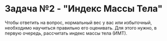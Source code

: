 # Задача №2 - "Индекс Массы Тела"

Чтобы ответить на вопрос, нормальный вес у вас или избыточный, необходимо научиться правильно его оценивать.
Для этого нужно, в первую очередь, рассчитать индекс массы тела (ИМТ).
